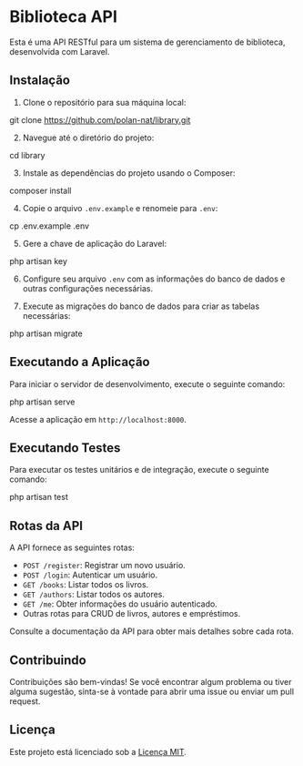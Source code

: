 # Biblioteca API

Esta é uma API RESTful para um sistema de gerenciamento de biblioteca, desenvolvida com Laravel.

## Instalação

1. Clone o repositório para sua máquina local:

git clone https://github.com/polan-nat/library.git

2. Navegue até o diretório do projeto:

cd library

3. Instale as dependências do projeto usando o Composer:

composer install

4. Copie o arquivo `.env.example` e renomeie para `.env`:

cp .env.example .env

5. Gere a chave de aplicação do Laravel:

php artisan key

6. Configure seu arquivo `.env` com as informações do banco de dados e outras configurações necessárias.

7. Execute as migrações do banco de dados para criar as tabelas necessárias:

php artisan migrate

## Executando a Aplicação

Para iniciar o servidor de desenvolvimento, execute o seguinte comando:

php artisan serve

Acesse a aplicação em `http://localhost:8000`.

## Executando Testes

Para executar os testes unitários e de integração, execute o seguinte comando:

php artisan test

## Rotas da API

A API fornece as seguintes rotas:

- `POST /register`: Registrar um novo usuário.
- `POST /login`: Autenticar um usuário.
- `GET /books`: Listar todos os livros.
- `GET /authors`: Listar todos os autores.
- `GET /me`: Obter informações do usuário autenticado.
- Outras rotas para CRUD de livros, autores e empréstimos.

Consulte a documentação da API para obter mais detalhes sobre cada rota.

## Contribuindo

Contribuições são bem-vindas! Se você encontrar algum problema ou tiver alguma sugestão, sinta-se à vontade para abrir uma issue ou enviar um pull request.

## Licença

Este projeto está licenciado sob a [Licença MIT](https://opensource.org/licenses/MIT).
